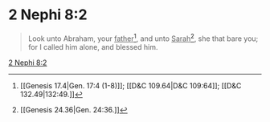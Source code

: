 # 2 Nephi 8:2

> Look unto Abraham, your <u>father</u>[^a], and unto <u>Sarah</u>[^b], she that bare you; for I called him alone, and blessed him.

[2 Nephi 8:2](https://www.churchofjesuschrist.org/study/scriptures/bofm/2-ne/8?lang=eng&id=p2#p2)


[^a]: [[Genesis 17.4|Gen. 17:4 (1-8)]]; [[D&C 109.64|D&C 109:64]]; [[D&C 132.49|132:49.]]
[^b]: [[Genesis 24.36|Gen. 24:36.]]
